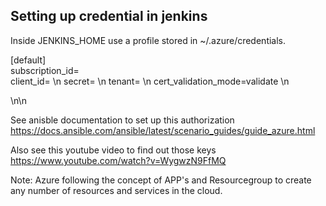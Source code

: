 ## Setting up credential in jenkins

Inside JENKINS_HOME use a profile stored in ~/.azure/credentials.

[default] \
subscription_id= <br/>
client_id=   \n
secret=  \n
tenant=   \n
cert_validation_mode=validate  \n

\n\n

See anisble documentation to set up this authorization
https://docs.ansible.com/ansible/latest/scenario_guides/guide_azure.html

Also see this youtube video to find out those keys
https://www.youtube.com/watch?v=WygwzN9FfMQ

Note: Azure following the concept of APP's and Resourcegroup to create any number of resources and services in the cloud.

